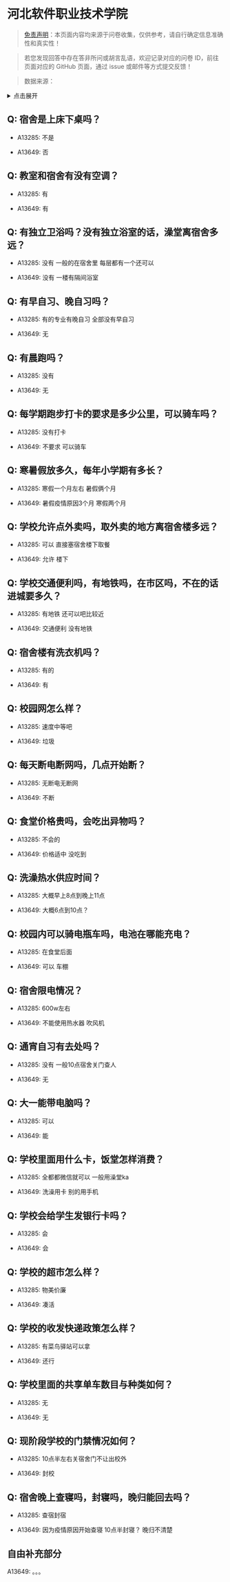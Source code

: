 # 河北软件职业技术学院

> [免责声明](https://colleges.chat/#_3)：本页面内容均来源于问卷收集，仅供参考，请自行确定信息准确性和真实性！

> 若您发现回答中存在答非所问或胡言乱语，欢迎记录对应的问卷 ID，前往页面对应的 GitHub 页面，通过 issue 或邮件等方式提交反馈！

> 数据来源：

<details><summary>点击展开</summary>
<ul>
<li>A13285: 匿名 (2022 年 06 月)</li>
<li>A13649: 匿名 (2022 年 06 月)</li>
</ul>
</details>

## Q: 宿舍是上床下桌吗？

- A13285: 不是

- A13649: 否

## Q: 教室和宿舍有没有空调？

- A13285: 有

- A13649: 有

## Q: 有独立卫浴吗？没有独立浴室的话，澡堂离宿舍多远？

- A13285: 没有 一般的在宿舍里 每层都有一个还可以

- A13649: 没有   一楼有隔间浴室

## Q: 有早自习、晚自习吗？

- A13285: 有的专业有晚自习 全部没有早自习

- A13649: 无

## Q: 有晨跑吗？

- A13285: 没有

- A13649: 无

## Q: 每学期跑步打卡的要求是多少公里，可以骑车吗？

- A13285: 没有打卡

- A13649: 不要求  可以骑车

## Q: 寒暑假放多久，每年小学期有多长？

- A13285: 寒假一个月左右 暑假俩个月

- A13649: 暑假疫情原因3个月 寒假两个月

## Q: 学校允许点外卖吗，取外卖的地方离宿舍楼多远？

- A13285: 可以 直接塞宿舍楼下取餐

- A13649: 允许  楼下

## Q: 学校交通便利吗，有地铁吗，在市区吗，不在的话进城要多久？

- A13285: 有地铁 还可以吧比较近

- A13649: 交通便利 没有地铁

## Q: 宿舍楼有洗衣机吗？

- A13285: 有的

- A13649: 有

## Q: 校园网怎么样？

- A13285: 速度中等吧

- A13649: 垃圾

## Q: 每天断电断网吗，几点开始断？

- A13285: 无断电无断网

- A13649: 不断

## Q: 食堂价格贵吗，会吃出异物吗？

- A13285: 不会的

- A13649: 价格适中  没吃到

## Q: 洗澡热水供应时间？

- A13285: 大概早上8点到晚上11点

- A13649: 大概6点到10点？

## Q: 校园内可以骑电瓶车吗，电池在哪能充电？

- A13285: 在食堂后面

- A13649: 可以  车棚

## Q: 宿舍限电情况？

- A13285: 600w左右

- A13649: 不能使用热水器 吹风机

## Q: 通宵自习有去处吗？

- A13285: 没有 一般10点宿舍关门查人

- A13649: 无

## Q: 大一能带电脑吗？

- A13285: 可以

- A13649: 能

## Q: 学校里面用什么卡，饭堂怎样消费？

- A13285: 全都都微信就可以 一般用澡堂ka

- A13649: 洗澡用卡 别的用手机

## Q: 学校会给学生发银行卡吗？

- A13285: 会

- A13649: 会

## Q: 学校的超市怎么样？

- A13285: 物美价廉

- A13649: 凑活

## Q: 学校的收发快递政策怎么样？

- A13285: 有菜鸟驿站可以拿

- A13649: 还行

## Q: 学校里面的共享单车数目与种类如何？

- A13285: 无

- A13649: 无

## Q: 现阶段学校的门禁情况如何？

- A13285: 10点半左右关宿舍门不让出校外

- A13649: 封校

## Q: 宿舍晚上查寝吗，封寝吗，晚归能回去吗？

- A13285: 查宿封宿

- A13649: 因为疫情原因开始查寝  10点半封寝？ 晚归不清楚

## 自由补充部分

A13649: 。。。